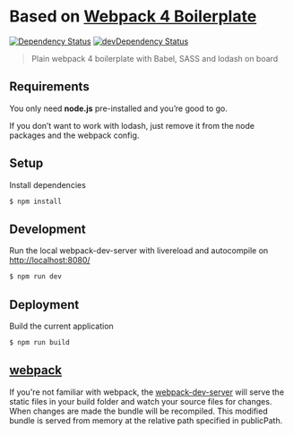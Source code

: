 # Based on [Webpack 4 Boilerplate](https://github.com/cvgellhorn/webpack-boilerplate)

[![Dependency Status](https://david-dm.org/vascogaspar/p5-webpack-boilerplate.svg)](https://david-dm.org/vascogaspar/p5-webpack-boilerplate)
[![devDependency Status](https://david-dm.org/vascogaspar/p5-webpack-boilerplate/dev-status.svg)](https://david-dm.org/vascogaspar/p5-webpack-boilerplate)

> Plain webpack 4 boilerplate with Babel, SASS and lodash on board

## Requirements

You only need <b>node.js</b> pre-installed and you’re good to go.

If you don’t want to work with lodash, just remove it from the node packages and the webpack config.

## Setup

Install dependencies

```sh
$ npm install
```

## Development

Run the local webpack-dev-server with livereload and autocompile on [http://localhost:8080/](http://localhost:8080/)

```sh
$ npm run dev
```

## Deployment

Build the current application

```sh
$ npm run build
```

## [webpack](https://webpack.js.org/)

If you're not familiar with webpack, the [webpack-dev-server](https://webpack.js.org/configuration/dev-server/) will serve the static files in your build folder and watch your source files for changes.
When changes are made the bundle will be recompiled. This modified bundle is served from memory at the relative path specified in publicPath.
